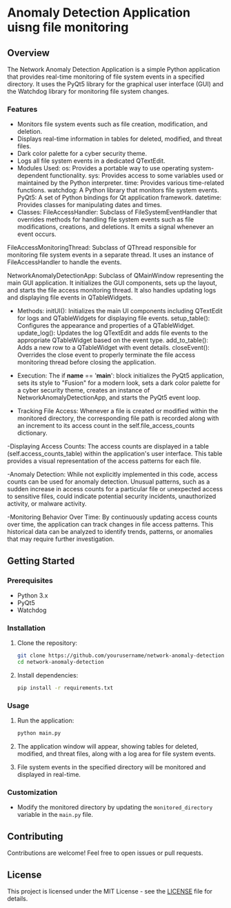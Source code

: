 # Anomaly Detection Application uisng file monitoring

## Overview

The Network Anomaly Detection Application is a simple Python application that provides real-time monitoring of file system events in a specified directory. It uses the PyQt5 library for the graphical user interface (GUI) and the Watchdog library for monitoring file system changes.

### Features

- Monitors file system events such as file creation, modification, and deletion.
- Displays real-time information in tables for deleted, modified, and threat files.
- Dark color palette for a cyber security theme.
- Logs all file system events in a dedicated QTextEdit.
- Modules Used:
   os: Provides a portable way to use operating system-dependent functionality.
   sys: Provides access to some variables used or maintained by the Python interpreter.
   time: Provides various time-related functions.
   watchdog: A Python library that monitors file system events.
   PyQt5: A set of Python bindings for Qt application framework.
   datetime: Provides classes for manipulating dates and times.
- Classes:
FileAccessHandler: Subclass of FileSystemEventHandler that overrides methods for handling file system events such as file modifications, creations, and deletions. It emits a signal whenever an event occurs.

FileAccessMonitoringThread: Subclass of QThread responsible for monitoring file system events in a separate thread. It uses an instance of FileAccessHandler to handle the events.

NetworkAnomalyDetectionApp: Subclass of QMainWindow representing the main GUI application. It initializes the GUI components, sets up the layout, and starts the file access monitoring thread. It also handles updating logs and displaying file events in QTableWidgets.

- Methods:
initUI(): Initializes the main UI components including QTextEdit for logs and QTableWidgets for displaying file events.
setup_table(): Configures the appearance and properties of a QTableWidget.
update_log(): Updates the log QTextEdit and adds file events to the appropriate QTableWidget based on the event type.
add_to_table(): Adds a new row to a QTableWidget with event details.
closeEvent(): Overrides the close event to properly terminate the file access monitoring thread before closing the application.

- Execution:
The if __name__ == '__main__': block initializes the PyQt5 application, sets its style to "Fusion" for a modern look, sets a dark color palette for a cyber security theme, creates an instance of NetworkAnomalyDetectionApp, and starts the PyQt5 event loop.

- Tracking File Access: Whenever a file is created or modified within the monitored directory, the corresponding file path is recorded along with an increment to its access count in the 
  self.file_access_counts dictionary.

-Displaying Access Counts: The access counts are displayed in a table (self.access_counts_table) within the application's user interface. This table provides a visual representation of the access patterns for each file.

-Anomaly Detection: While not explicitly implemented in this code, access counts can be used for anomaly detection. Unusual patterns, such as a sudden increase in access counts for a particular file or unexpected access to sensitive files, could indicate potential security incidents, unauthorized activity, or malware activity.

-Monitoring Behavior Over Time: By continuously updating access counts over time, the application can track changes in file access patterns. This historical data can be analyzed to identify trends, patterns, or anomalies that may require further investigation.

## Getting Started

### Prerequisites

- Python 3.x
- PyQt5
- Watchdog

### Installation

1. Clone the repository:

    ```bash
    git clone https://github.com/yourusername/network-anomaly-detection.git
    cd network-anomaly-detection
    ```

2. Install dependencies:

    ```bash
    pip install -r requirements.txt
    ```

### Usage

1. Run the application:

    ```bash
    python main.py
    ```

2. The application window will appear, showing tables for deleted, modified, and threat files, along with a log area for file system events.

3. File system events in the specified directory will be monitored and displayed in real-time.

### Customization

- Modify the monitored directory by updating the `monitored_directory` variable in the `main.py` file.

## Contributing

Contributions are welcome! Feel free to open issues or pull requests.

## License

This project is licensed under the MIT License - see the [LICENSE](LICENSE) file for details.
